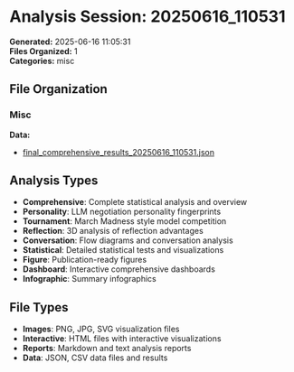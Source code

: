 # Analysis Session: 20250616_110531

**Generated:** 2025-06-16 11:05:31  
**Files Organized:** 1  
**Categories:** misc

## File Organization

### Misc

**Data:**
- [final_comprehensive_results_20250616_110531.json](./misc/data/final_comprehensive_results_20250616_110531.json)


## Analysis Types

- **Comprehensive**: Complete statistical analysis and overview
- **Personality**: LLM negotiation personality fingerprints
- **Tournament**: March Madness style model competition
- **Reflection**: 3D analysis of reflection advantages
- **Conversation**: Flow diagrams and conversation analysis
- **Statistical**: Detailed statistical tests and visualizations
- **Figure**: Publication-ready figures
- **Dashboard**: Interactive comprehensive dashboards
- **Infographic**: Summary infographics

## File Types

- **Images**: PNG, JPG, SVG visualization files
- **Interactive**: HTML files with interactive visualizations
- **Reports**: Markdown and text analysis reports
- **Data**: JSON, CSV data files and results
